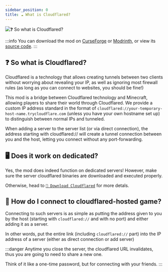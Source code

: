 ```yaml
---
sidebar_position: 0
title: ☁️ What is Cloudflared?
---
```


![❓ So what is Cloudflared?](https://assets.zeith.org/logos/cloudflared.png)

:::info
You can download the mod on [CurseForge](https://www.curseforge.com/projects/1005516) or [Modrinth](https://modrinth.com/project/w5fammEF), or view its [source code](https://github.com/dragon-forge/Cloudflared).
:::

## ❓ So what is Cloudflared?

Cloudflared is a technology that allows creating tunnels between two clients without worrying about revealing your IP, as well as ignoring most firewall rules (as long as you can connect to websites, you should be fine!)

This mod is a bridge between Cloudflared technology and Minecraft, allowing players to share their world through Cloudflared. We provide a custom IP address standard in the format of `cloudflared://your-temporary-host-name.trycloudflare.com` (unless you have your own hostname set up) to distinguish between normal IPs and tunneled.

When adding a server to the server list (or via direct connection), the address starting with cloudflared:// will create a tunnel connection between you and the host, letting you connect without any port-forwarding.

## 🖥️ Does it work on dedicated?

Yes, the mod does indeed function on dedicated servers! However, make sure the server cloudflared binaries are downloaded and executed properly.

Otherwise, head to [`📩 Download Cloudflared`](/docs/cloudflared/download) for more detals.

## 🔌 How do I connect to cloudflared-hosted game?

Connecting to such servers is as simple as putting the address given to you by the host (starting with `cloudflared://` and with no port) and either adding it as a server.

In other words, put the entire link (including `cloudflared://` part) into the IP address of a server (either as direct connection or add server)

:::danger
Anytime you close the server, the cloudflared URL invalidates, thus you are going to need to share a new one.

Think of it like a one-time password, but for connecting with your friends.
:::